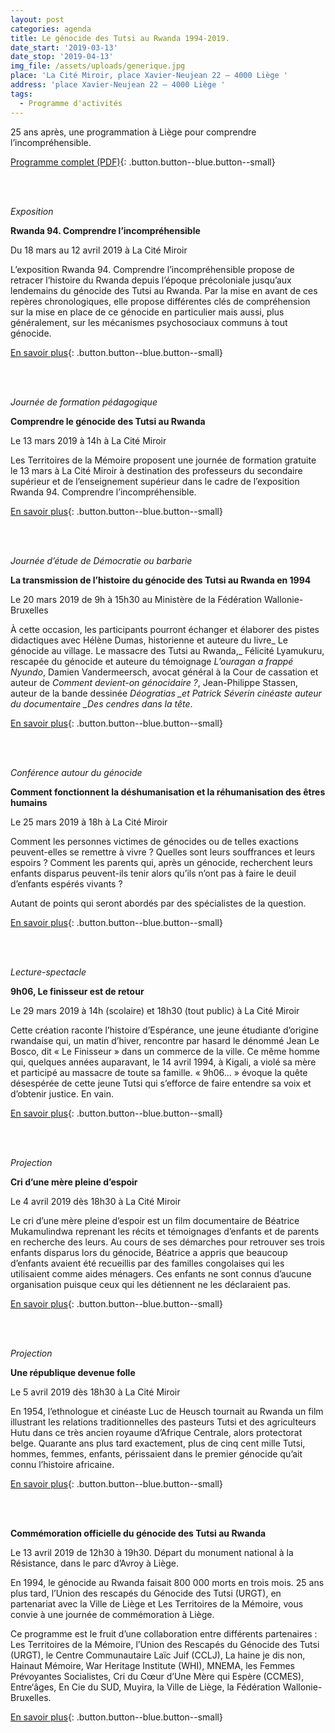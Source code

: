 ```yaml
---
layout: post
categories: agenda
title: Le génocide des Tutsi au Rwanda 1994-2019.
date_start: '2019-03-13'
date_stop: '2019-04-13'
img_file: /assets/uploads/generique.jpg
place: 'La Cité Miroir, place Xavier-Neujean 22 – 4000 Liège '
address: 'place Xavier-Neujean 22 – 4000 Liège '
tags:
  - Programme d'activités
---
```


25 ans apr&egrave;s, une programmation &agrave; Li&egrave;ge pour comprendre l’incompr&eacute;hensible.

[Programme complet (PDF)](https://www.territoires-memoire.be/assets/uploads/Le-genocide-des-Tutsi-au-Rwanda-1994-2019_programme.pdf){: .button.button--blue.button--small}

<br>&nbsp;

*Exposition*

**Rwanda 94. Comprendre l’incompr&eacute;hensible**

Du 18 mars au 12 avril 2019 &agrave; La Cit&eacute; Miroir

L’exposition Rwanda 94. Comprendre l’incompr&eacute;hensible propose de retracer l’histoire du Rwanda depuis l’&eacute;poque pr&eacute;coloniale jusqu’aux lendemains du g&eacute;nocide des Tutsi au Rwanda. Par la mise en avant de ces rep&egrave;res chronologiques, elle propose diff&eacute;rentes cl&eacute;s de compr&eacute;hension sur la mise en place de ce g&eacute;nocide en particulier mais aussi, plus g&eacute;n&eacute;ralement, sur les m&eacute;canismes psychosociaux communs &agrave; tout g&eacute;nocide.

[En savoir plus](https://www.territoires-memoire.be/agenda/2019/02/rwanda-94-comprendre-l-incomprehensible/){: .button.button--blue.button--small}

<br>&nbsp;

*Journ&eacute;e de formation p&eacute;dagogique*

**Comprendre le g&eacute;nocide des Tutsi au Rwanda**

Le 13 mars 2019 &agrave; 14h &agrave; La Cit&eacute; Miroir

Les Territoires de la M&eacute;moire proposent une journ&eacute;e de formation gratuite le 13 mars &agrave; La Cit&eacute; Miroir &agrave; destination des professeurs du secondaire sup&eacute;rieur et de l’enseignement sup&eacute;rieur dans le cadre de l’exposition Rwanda 94. Comprendre l’incompr&eacute;hensible.

[En savoir plus](https://www.territoires-memoire.be/agenda/2019/02/comprendre-le-genocide-des-tutsi-au-rwanda/){: .button.button--blue.button--small}

<br>&nbsp;

*Journ&eacute;e d’&eacute;tude de D&eacute;mocratie ou barbarie*

**La transmission de l’histoire du g&eacute;nocide des Tutsi au Rwanda en 1994**

Le 20 mars 2019 de 9h &agrave; 15h30 au Minist&egrave;re de la F&eacute;d&eacute;ration Wallonie-Bruxelles

&Agrave; cette occasion, les participants pourront &eacute;changer et &eacute;laborer des pistes didactiques avec H&eacute;l&egrave;ne Dumas, historienne et auteure du livre\_ Le g&eacute;nocide au village. Le massacre des Tutsi au Rwanda,\_ F&eacute;licit&eacute; Lyamukuru, rescap&eacute;e du g&eacute;nocide et auteure du t&eacute;moignage *L’ouragan a frapp&eacute; Nyundo*, Damien Vandermeersch, avocat g&eacute;n&eacute;ral &agrave; la Cour de cassation et auteur de *Comment devient-on g&eacute;nocidaire ?*, Jean-Philippe Stassen, auteur de la bande dessin&eacute;e *D&eacute;ogratias \_et Patrick S&eacute;verin cin&eacute;aste auteur du documentaire \_Des cendres dans la t&ecirc;te*.

[En savoir plus](https://www.territoires-memoire.be/agenda/2019/02/la-transmission-de-l-histoire-du-genocide-des-tutsi-au-rwanda-en-1994/){: .button.button--blue.button--small}

<br>&nbsp;

*Conf&eacute;rence autour du g&eacute;nocide*

**Comment fonctionnent la d&eacute;shumanisation et la r&eacute;humanisation des &ecirc;tres humains**

Le 25 mars 2019 &agrave; 18h &agrave; La Cit&eacute; Miroir

Comment les personnes victimes de g&eacute;nocides ou de telles exactions peuvent-elles se remettre &agrave; vivre ? Quelles sont leurs souffrances et leurs espoirs ? Comment les parents qui, apr&egrave;s un g&eacute;nocide, recherchent leurs enfants disparus peuvent-ils tenir alors qu’ils n’ont pas &agrave; faire le deuil d’enfants esp&eacute;r&eacute;s vivants ?

Autant de points qui seront abord&eacute;s par des sp&eacute;cialistes de la question.

[En savoir plus](https://www.territoires-memoire.be/agenda/2019/02/comment-fonctionnent-la-deshumanisation-et-la-rehumanisation-des-etres-humains/){: .button.button--blue.button--small}

<br>&nbsp;

*Lecture-spectacle*

**9h06, Le finisseur est de retour**

Le 29 mars 2019 &agrave; 14h (scolaire) et 18h30 (tout public) &agrave; La Cit&eacute; Miroir

Cette cr&eacute;ation raconte l’histoire d’Esp&eacute;rance, une jeune &eacute;tudiante d’origine rwandaise qui, un matin d’hiver, rencontre par hasard le d&eacute;nomm&eacute; Jean Le Bosco, dit &laquo; Le Finisseur &raquo; dans un commerce de la ville. Ce m&ecirc;me homme qui, quelques ann&eacute;es auparavant, le 14 avril 1994, &agrave; Kigali, a viol&eacute; sa m&egrave;re et particip&eacute; au massacre de toute sa famille. &laquo; 9h06… &raquo; &eacute;voque la qu&ecirc;te d&eacute;sesp&eacute;r&eacute;e de cette jeune Tutsi qui s’efforce de faire entendre sa voix et d’obtenir justice. En vain.

[En savoir plus](https://www.territoires-memoire.be/agenda/2019/02/9h06-le-finisseur-est-de-retour/){: .button.button--blue.button--small}

<br>&nbsp;

*Projection*

**Cri d’une m&egrave;re pleine d’espoir**

Le 4 avril 2019 d&egrave;s 18h30 &agrave; La Cit&eacute; Miroir

Le cri d’une m&egrave;re pleine d’espoir est un film documentaire de B&eacute;atrice Mukamulindwa reprenant les r&eacute;cits et t&eacute;moignages d’enfants et de parents en recherche des leurs. Au cours de ses d&eacute;marches pour retrouver ses trois enfants disparus lors du g&eacute;nocide, B&eacute;atrice a appris que beaucoup d’enfants avaient &eacute;t&eacute; recueillis par des familles congolaises qui les utilisaient comme aides m&eacute;nagers. Ces enfants ne sont connus d’aucune organisation puisque ceux qui les d&eacute;tiennent ne les d&eacute;claraient pas.

[En savoir plus](https://www.territoires-memoire.be/agenda/2019/02/cri-d-une-mere-pleine-d-espoir/){: .button.button--blue.button--small}

<br>&nbsp;

*Projection*

**Une r&eacute;publique devenue folle**

Le 5 avril 2019 d&egrave;s 18h30 &agrave; La Cit&eacute; Miroir

En 1954, l’ethnologue et cin&eacute;aste Luc de Heusch tournait au Rwanda un film illustrant les relations traditionnelles des pasteurs Tutsi et des agriculteurs Hutu dans ce tr&egrave;s ancien royaume d’Afrique Centrale, alors protectorat belge. Quarante ans plus tard exactement, plus de cinq cent mille Tutsi, hommes, femmes, enfants, p&eacute;rissaient dans le premier g&eacute;nocide qu’ait connu l’histoire africaine.

[En savoir plus](https://www.territoires-memoire.be/agenda/2019/02/une-republique-devenue-folle/){: .button.button--blue.button--small}

<br>&nbsp;

**Comm&eacute;moration officielle du g&eacute;nocide des Tutsi au Rwanda**

Le 13 avril 2019 de 12h30 &agrave; 19h30. D&eacute;part du monument national &agrave; la R&eacute;sistance, dans le parc d’Avroy &agrave; Li&egrave;ge.

En 1994, le g&eacute;nocide au Rwanda faisait 800 000 morts en trois mois. 25 ans plus tard, l’Union des rescap&eacute;s du G&eacute;nocide des Tutsi (URGT), en partenariat avec la Ville de Li&egrave;ge et Les Territoires de la M&eacute;moire, vous convie &agrave; une journ&eacute;e de comm&eacute;moration &agrave; Li&egrave;ge.

Ce programme est le fruit d’une collaboration entre diff&eacute;rents partenaires : Les Territoires de la M&eacute;moire, l’Union des Rescap&eacute;s du G&eacute;nocide des Tutsi (URGT), le Centre Communautaire La&iuml;c Juif (CCLJ), La haine je dis non, Hainaut M&eacute;moire, War Heritage Institute (WHI), MNEMA, les Femmes Pr&eacute;voyantes Socialistes, Cri du Cœur d’Une M&egrave;re qui Esp&egrave;re (CCMES), Entre‘&acirc;ges, En Cie du SUD, Muyira, la Ville de Li&egrave;ge, la F&eacute;d&eacute;ration Wallonie-Bruxelles.

[En savoir plus](https://www.territoires-memoire.be/agenda/2019/02/commemoration-officielle-du-genocide-des-tutsi-au-rwanda/){: .button.button--blue.button--small}